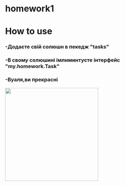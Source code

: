 # homework1
<h1>How to  use </h1>
<h3>-Додаєте свій солюшн в пекедж "tasks"</h3>
<h3>-В свому солюшині імлиминтуєте інтерфейс "my.homework.Task"</h3>
<h3>-Вуаля,ви прекрасні </h3>
<img src="http://s2.quickmeme.com/img/14/144ee82562a07c2aa64ec23151514e4c6ade62127d5ce6be36cf57a78db65bbe.jpg" width="300px" height="300px"></img>